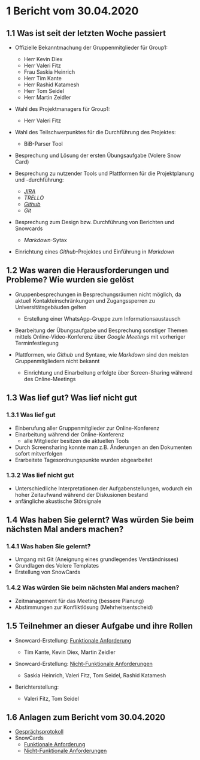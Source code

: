 # 1 Bericht vom 30.04.2020

## 1.1  Was ist seit der letzten Woche passiert

+ Offizielle Bekanntmachung der Gruppenmitglieder für Group1:
  + Herr Kevin Diex
  + Herr Valeri Fitz
  + Frau Saskia Heinrich
  + Herr Tim Kante
  + Herr Rashid Katamesh
  + Herr Tom Seidel
  + Herr Martin Zeidler

+ Wahl des Projektmanagers für Group1:
  + Herr Valeri Fitz

+ Wahl des Teilschwerpunktes für die Durchführung des Projektes:
  + BiB-Parser Tool

+ Besprechung und Lösung der ersten Übungsaufgabe (Volere Snow Card)
+ Besprechung zu nutzender Tools und Plattformen für die Projektplanung und -durchführung:
  + *[JIRA](https://www.atlassian.com/de/software/jira)*
  + *TRELLO*
  + *[Github](https://github.com/timkante/bibParser)*
  + *Git*

+ Besprechung zum Design bzw. Durchführung von Berichten und Snowcards
  + *Markdown*-Sytax
+ Einrichtung eines *Github*-Projektes und Einführung in *Markdown*

## 1.2 Was waren die Herausforderungen und Probleme? Wie wurden sie gelöst

+ Gruppenbesprechungen in Besprechungsräumen nicht möglich, da aktuell Kontakteinschränkungen und Zugangssperren zu Universitätsgebäuden gelten
  + Erstellung einer WhatsApp-Gruppe zum Informationsaustausch

+ Bearbeitung der Übungsaufgabe und Besprechung sonstiger Themen mittels Online-Video-Konferenz über *Google Meetings* mit vorheriger Terminfestlegung
+ Plattformen, wie *Github* und Syntaxe, wie *Markdown* sind den meisten Gruppenmitgliedern nicht bekannt
  + Einrichtung und Einarbeitung erfolgte über Screen-Sharing während des Online-Meetings

## 1.3 Was lief gut? Was lief nicht gut

### 1.3.1 Was lief gut

+ Einberufung aller Gruppenmitglieder zur Online-Konferenz
+ Einarbeitung während der Online-Konferenz
  + alle Mitglieder besitzen die aktuellen Tools
+ Durch Screensharing konnte man z.B. Änderungen an den Dokumenten sofort mitverfolgen
+ Erarbeitete Tagesordnungspunkte wurden abgearbeitet

### 1.3.2 Was lief nicht gut

+ Unterschiedliche Interpretationen der Aufgabenstellungen, wodurch ein hoher Zeitaufwand während der Diskusionen bestand
+ anfängliche akustische Störsignale

## 1.4 Was haben Sie gelernt? Was würden Sie beim nächsten Mal anders machen?

### 1.4.1 Was haben Sie gelernt?

+ Umgang mit Git (Aneignung eines grundlegendes Verständnisses)
+ Grundlagen des Volere Templates
+ Erstellung von SnowCards

### 1.4.2 Was würden Sie beim nächsten Mal anders machen?

+ Zeitmanagement für das Meeting (bessere Planung)
+ Abstimmungen zur Konfliktlösung (Mehrheitsentscheid)

## 1.5 Teilnehmer an dieser Aufgabe und ihre Rollen

+ Snowcard-Erstellung: [Funktionale Anforderung][func]
  + Tim Kante, Kevin Diex, Martin Zeidler

+ Snowcard-Erstellung: [Nicht-Funktionale Anforderungen][nonFunc]
  + Saskia Heinrich, Valeri Fitz, Tom Seidel, Rashid Katamesh

+ Berichterstellung:
  + Valeri Fitz, Tom Seidel

## 1.6 Anlagen zum Bericht vom 30.04.2020

+ [Gesprächsprotokoll](protokollGroup1KW18.md)
+ SnowCards
  + [Funktionale Anforderung][func]
  + [Nicht-Funktionale Anforderungen][nonFunc]

[func]: ./../snowCards/snowCardFunctional.md "SnowCard für funktionale Anforderungen"
[nonFunc]: ./../snowCards/snowCardNonFuctional.md "SnowCard für nicht funktionale Anforderungen"
